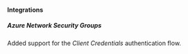 
#### Integrations

##### Azure Network Security Groups

Added support for the *Client Credentials* authentication flow.